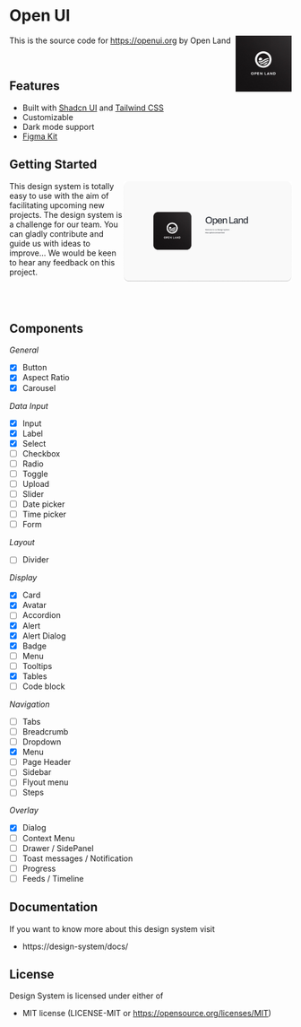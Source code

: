# Open UI

<img src="./OpenLand.jpeg" alt="Open Land logo" align="right"  width="100">

This is the source code for https://openui.org by Open Land

<br>

## Features

- Built with [Shadcn UI](https://https://ui.shadcn.com//) and [Tailwind CSS](https://tailwindcss.com/)
- Customizable
- Dark mode support
- [Figma Kit](https://www.figma.com/community/file/1354464067434498042)

## Getting Started

<img src="./preview.png" alt="Open Land logo" align="right"  width="300">
This design system is totally easy to use with the aim of facilitating upcoming new projects. The design system is a challenge for our team. You can gladly contribute and guide us with ideas to improve... We would be keen to hear any feedback on this project.

<br>
<br>
<br>
<br>

## Components

_General_

- [x] Button
- [x] Aspect Ratio
- [x] Carousel

_Data Input_

- [x] Input
- [x] Label
- [x] Select
- [ ] Checkbox
- [ ] Radio
- [ ] Toggle
- [ ] Upload
- [ ] Slider
- [ ] Date picker
- [ ] Time picker
- [ ] Form

_Layout_

- [ ] Divider

_Display_

- [x] Card
- [x] Avatar
- [ ] Accordion
- [x] Alert
- [x] Alert Dialog
- [x] Badge
- [ ] Menu
- [ ] Tooltips
- [x] Tables
- [ ] Code block

_Navigation_

- [ ] Tabs
- [ ] Breadcrumb
- [ ] Dropdown
- [x] Menu
- [ ] Page Header
- [ ] Sidebar
- [ ] Flyout menu
- [ ] Steps

_Overlay_

- [x] Dialog
- [ ] Context Menu
- [ ] Drawer / SidePanel
- [ ] Toast messages / Notification
- [ ] Progress
- [ ] Feeds / Timeline

## Documentation

If you want to know more about this design system visit

- https://design-system/docs/

## License

Design System is licensed under either of

- MIT license (LICENSE-MIT or https://opensource.org/licenses/MIT)
